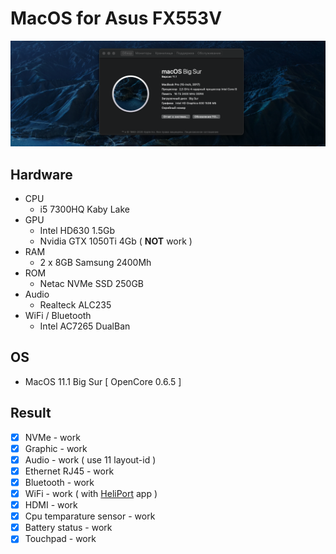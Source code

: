
# MacOS for Asus FX553V
![MacOS for Asus FX553V](preview.png)

## Hardware
* CPU
  * i5 7300HQ Kaby Lake
* GPU
  * Intel HD630 1.5Gb
  * Nvidia GTX 1050Ti 4Gb ( <b>NOT</b> work )
* RAM
  * 2 x 8GB Samsung 2400Mh
* ROM
  * Netac NVMe SSD 250GB
* Audio
  * Realteck ALC235
* WiFi / Bluetooth
  * Intel AC7265 DualBan

## OS

* MacOS 11.1 Big Sur [ OpenCore 0.6.5 ]

## Result

- [x] NVMe - work
- [x] Graphic - work
- [x] Audio - work ( use 11 layout-id )
- [x] Ethernet RJ45 - work
- [x] Bluetooth - work
- [x] WiFi - work ( with <a target="_blank" href="https://github.com/OpenIntelWireless/HeliPort/releases">HeliPort</a>  app )
- [x] HDMI - work 
- [x] Cpu temparature sensor - work
- [x] Battery status - work
- [x] Touchpad - work
